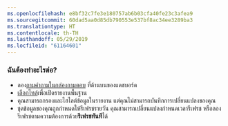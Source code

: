 ```yaml
---
ms.openlocfilehash: e8bf32c7fe3e180757ab6b03cfa40fe23c3afea9
ms.sourcegitcommit: 60dad5aa0d85db790553e537bf8ac34ee3289ba3
ms.translationtype: HT
ms.contentlocale: th-TH
ms.lasthandoff: 05/29/2019
ms.locfileid: "61164601"
---
```

### <a name="what-now"></a>ฉันต้องทำอะไรต่อ?
* ลอง[ถามคำถามในกล่องถามตอบ](../consumer/end-user-q-and-a.md) ที่ด้านบนของแดชบอร์ด
* [เลือกไทล์](../consumer/end-user-tiles.md)เพื่อเปิดรายงานพื้นฐาน
* คุณสามารถกรองและไฮไลต์ข้อมูลในรายงาน แต่คุณไม่สามารถบันทึกการเปลี่ยนแปลงของคุณ
* ชุดข้อมูลของคุณถูกกำหนดให้รีเฟรชรายวัน คุณสามารถเปลี่ยนแปลงกำหนดเวลารีเฟรช หรือลองรีเฟรชตามความต้องการด้วย**รีเฟรชทันที**ได้

